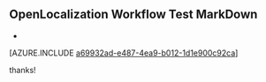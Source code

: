 ## OpenLocalization Workflow Test MarkDown
* 

[AZURE.INCLUDE [a69932ad-e487-4ea9-b012-1d1e900c92ca](calleeMd1.md)]

 
thanks!